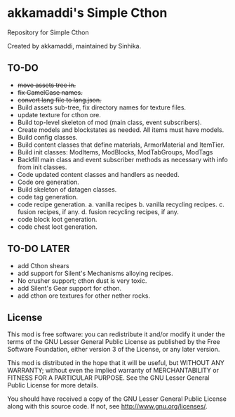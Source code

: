 # akkamaddi's Simple Cthon

Repository for Simple Cthon

Created by akkamaddi, maintained by Sinhika.

TO-DO
-----
* ~~move assets tree in.~~
* ~~fix CamelCase names.~~
* ~~convert lang file to lang.json.~~
* Build assets sub-tree, fix directory names for texture files.
* update texture for cthon ore.
* Build top-level skeleton of mod (main class, event subscribers).
* Create models and blockstates as needed. All items must have models.
* Build config classes.
* Build content classes that define materials, ArmorMaterial and ItemTier.
* Build init classes: ModItems, ModBlocks, ModTabGroups, ModTags
* Backfill main class and event subscriber methods as necessary with
info from init classes.
* Code updated content classes and handlers as needed.
* Code ore generation.
* Build skeleton of datagen classes.
* code tag generation.
* code recipe generation.
  a. vanilla recipes
  b. vanilla recycling recipes.
  c. fusion recipes, if any.
  d. fusion recycling recipes, if any.
* code block loot generation.
* code chest loot generation.

TO-DO LATER
-----------
* add Cthon shears
* add support for Silent's Mechanisms alloying recipes. 
* No crusher support; cthon dust is very toxic.
* add Silent's Gear support for cthon.
* add cthon ore textures for other nether rocks.

License
-------
This mod is free software: you can redistribute it and/or modify it under the
terms of the GNU Lesser General Public License as published by the Free
Software Foundation, either version 3 of the License, or any later version.

This mod is distributed in the hope that it will be useful, but WITHOUT ANY
WARRANTY; without even the implied warranty of MERCHANTABILITY or FITNESS FOR A
PARTICULAR PURPOSE.  See the GNU Lesser General Public License for more
details.

You should have received a copy of the GNU Lesser General Public License along
with this source code.  If not, see <http://www.gnu.org/licenses/>.
